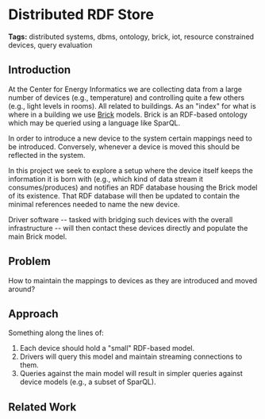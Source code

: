 # Distributed RDF Store

**Tags:** distributed systems, dbms, ontology, brick, iot, resource constrained devices, query evaluation

## Introduction

At the Center for Energy Informatics we are collecting data from a large number of devices (e.g., temperature) and controlling quite a few others (e.g., light levels in rooms). All related to buildings. As an "index" for what is where in a building we use [Brick](https://brickschema.org) models. Brick is an RDF-based ontology which may be queried using a language like SparQL.

In order to introduce a new device to the system certain mappings need to be introduced. Conversely, whenever a device is moved this should be reflected in the system.

In this project we seek to explore a setup where the device itself keeps the information it is born with (e.g., which kind of data stream it consumes/produces) and notifies an RDF database housing the Brick model of its existence. That RDF database will then be updated to contain the minimal references needed to name the new device.

Driver software -- tasked with bridging such devices with the overall infrastructure -- will then contact these devices directly and populate the main Brick model.

## Problem

How to maintain the mappings to devices as they are introduced and moved around?

## Approach

Something along the lines of:
1. Each device should hold a "small" RDF-based model.
2. Drivers will query this model and maintain streaming connections to them.
3. Queries against the main model will result in simpler queries against device models (e.g., a subset of SparQL).

## Related Work

